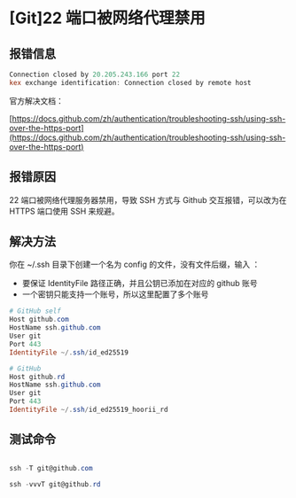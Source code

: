 # [Git]22 端口被网络代理禁用

## 报错信息

```powershell
Connection closed by 20.205.243.166 port 22
kex exchange identification: Connection closed by remote host
```

官方解决文档：

[https://docs.github.com/zh/authentication/troubleshooting-ssh/using-ssh-over-the-https-port](https://docs.github.com/zh/authentication/troubleshooting-ssh/using-ssh-over-the-https-port)

## 报错原因

22 端口被网络代理服务器禁用，导致 SSH 方式与 Github 交互报错，可以改为在 HTTPS 端口使用 SSH 来规避。

## 解决方法

你在 ~/.ssh 目录下创建一个名为 config 的文件，没有文件后缀，输入 ：

- 要保证 IdentityFile 路径正确，并且公钥已添加在对应的 github 账号
- 一个密钥只能支持一个账号，所以这里配置了多个账号

```powershell
# GitHub self
Host github.com
HostName ssh.github.com
User git
Port 443
IdentityFile ~/.ssh/id_ed25519

# GitHub
Host github.rd
HostName ssh.github.com
User git
Port 443
IdentityFile ~/.ssh/id_ed25519_hoorii_rd
```

## 测试命令

```powershell

ssh -T git@github.com

ssh -vvvT git@github.rd
```
